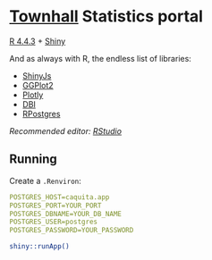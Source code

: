 # [Townhall](https://townhall.caquita.app) Statistics portal

[R 4.4.3](https://cran.r-project.org) + [Shiny](https://shiny.posit.co)

And as always with R, the endless list of libraries:
- [ShinyJs](https://deanattali.com/shinyjs/)
- [GGPlot2](https://ggplot2.tidyverse.org)
- [Plotly](https://plotly.com/r/)
- [DBI](https://dbi.r-dbi.org)
- [RPostgres](https://cran.r-project.org/web/packages/RPostgres/index.html)

*Recommended editor: [RStudio](https://posit.co/download/rstudio-desktop/)*
## Running

Create a `.Renviron`:
```yaml
POSTGRES_HOST=caquita.app
POSTGRES_PORT=YOUR_PORT
POSTGRES_DBNAME=YOUR_DB_NAME
POSTGRES_USER=postgres
POSTGRES_PASSWORD=YOUR_PASSWORD
```

```bash
shiny::runApp()
```
